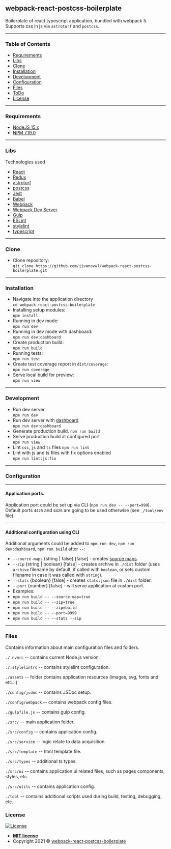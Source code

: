 ## webpack-react-postcss-boilerplate

Boilerplate of react typescript application, bundled with webpack 5. Supports css in js via `astroturf` and `postcss`.

---
### Table of Contents

- [Requirements](#requirements)
- [Libs](#libs)
- [Clone](#clone)
- [Installation](#installation)
- [Development](#development)
- [Configuration](#configuration)
- [Files](#files)
- [ToDo](#todo)
- [License](#license)

---
### Requirements

- [NodeJS 15.x](https://nodejs.org/en/)
- [NPM 7.19.0](https://www.npmjs.com/get-npm)
---
### Libs

Technologies used
- [React](https://reactjs.org/)
- [Redux](https://redux.js.org/)
- [astroturf](https://4catalyzer.github.io/astroturf/)
- [postcss](https://github.com/postcss/postcss)
- [Jest](https://jestjs.io/)
- [Babel](http://babeljs.io)
- [Webpack](https://webpack.js.org/)
- [Webpack Dev Server](https://webpack.js.org/configuration/dev-server/)
- [Gulp](https://gulpjs.com/)
- [ESLint](https://eslint.org)
- [stylelint](https://stylelint.io)
- [typescript](https://www.typescriptlang.org/)

---
### Clone

- Clone repository: <br />
  `git clone https://github.com/iivanovw7/webpack-react-postcss-boilerplate.git` <br />

---
### Installation

- Navigate into the application directory <br />
  `cd webpack-react-postcss-boilerplate` <br />
- Installing setup modules: <br />
  `npm install` <br />
- Running in dev mode: <br />
  `npm run dev` <br />
- Running in dev mode with dashboard: <br />
  `npm run dev:dashboard` <br />
- Create production build: <br />
  `npm run build` <br />
- Running tests: <br />
  `npm run test` <br />
- Create test coverage report in `dist/coverage`: <br />
  `npm run coverage` <br />
- Serve local build for preview: <br />
  `npm run view` <br />

---
### Development

- Run dev server <br />
  `npm run dev`
- Run dev server with [dashboard](https://www.npmjs.com/package/webpack-dashboard) <br />
  `npm run dev:dashboard`
- Generate production build.
  `npm run build`
- Serve production build at configured port <br />
  `npm run view`
- Lint `css`, `js` and `ts` files
  `npm run lint`
- Lint with js and ts files with fix options enabled <br />
  `npm run lint:js:fix`

---
### Configuration

---
#### Application ports.

Application port could be set up via CLI (`npm run dev -- --port=999`).
Default ports `4425` and `4426` are going to be used otherwise (see `_/tool/env` file).

---
#### Additional configuration using CLI

Additional arguments could be added to `npm run dev`, `npm run dev:dashboard`, `npm run build` after `--`:
* `--source-maps` {string | false} [false] - creates [source maps](https://webpack.js.org/configuration/devtool/).
* `--zip` {string | boolean} [false] - creates archive in `./dist` folder (uses `archive` filename by default, if called with `boolean`, or sets custom filename in case it was called with `string`).
* `--stats` {boolean} [false] - creates `stats.json` file in `./dist` folder.
* `--port` {number} [false] - will serve application at custom port.
* Examples:
* `npm run build -- --source-map=true`
* `npm run build -- --zip=true`
* `npm run build -- --zip=build`
* `npm run build -- --port=9999`
* `npm run build -- --stats --zip`

---
### Files
Contains information about main configuration files and folders.

`./.nvmrc` -- contains current Node.js version.

`./.stylelintrc` -- contains stylelint configuration.

`./assets` -- folder contains application resources (images, svg, fonts and etc...)

`./config/jsdoc` -- contains JSDoc setup.

`./config/webpack` -- contains webpack config files.

`./gulpfile.js` -- contains gulp config.

`./src/` -- main application folder.

`./src/config` -- contains application config.

`./src/service` -- logic relate to data acquisition.

`./src/template` -- html template file.

`./src/types` -- additional ts types.

`./src/ui` -- contains application ui related files, such as pages components, styles, etc.

`./src/utils` -- contains application config.

`./tool` -- contains additional scripts used during build, testing, debugging, etc.

### License

[![License](http://img.shields.io/:license-mit-blue.svg?style=flat-square)](http://badges.mit-license.org)

- **[MIT license](http://opensource.org/licenses/mit-license.php)**
- Copyright 2021 © <a href="https://github.com/iivanovw7/webpack-react-postcss-boilerplate" target="_blank">webpack-react-postcss-boilerplate</a>

